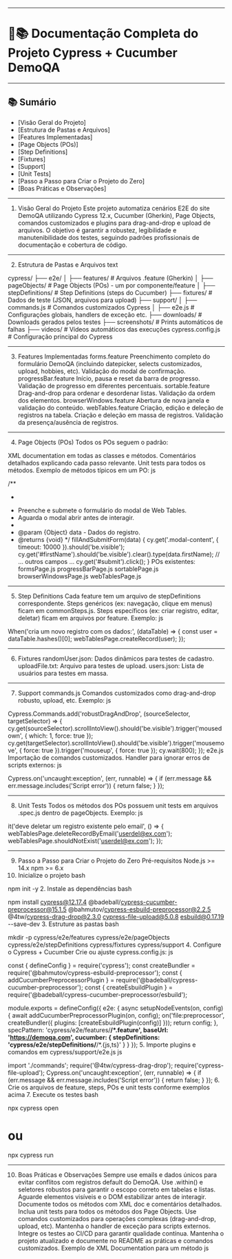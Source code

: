 

---

# 📌📚 Documentação Completa do Projeto Cypress + Cucumber DemoQA

---

## 📚 Sumário
- [Visão Geral do Projeto]
- [Estrutura de Pastas e Arquivos]
- [Features Implementadas]
- [Page Objects (POs)]
- [Step Definitions]
- [Fixtures]
- [Support]
- [Unit Tests]
- [Passo a Passo para Criar o Projeto do Zero]
- [Boas Práticas e Observações]

---

1. Visão Geral do Projeto
Este projeto automatiza cenários E2E do site DemoQA utilizando Cypress 12.x, Cucumber (Gherkin), Page Objects, comandos customizados e plugins para drag-and-drop e upload de arquivos.
O objetivo é garantir a robustez, legibilidade e manutenibilidade dos testes, seguindo padrões profissionais de documentação e cobertura de código.

---

2. Estrutura de Pastas e Arquivos
text

cypress/
├── e2e/
│   ├── features/           # Arquivos .feature (Gherkin)
│   ├── pageObjects/        # Page Objects (POs) - um por componente/feature
│   ├── stepDefinitions/    # Step Definitions (steps do Cucumber)
├── fixtures/               # Dados de teste (JSON, arquivos para upload)
├── support/
│   ├── commands.js         # Comandos customizados Cypress
│   ├── e2e.js              # Configurações globais, handlers de exceção etc.
├── downloads/              # Downloads gerados pelos testes
├── screenshots/            # Prints automáticos de falhas
├── videos/                 # Vídeos automáticos das execuções
cypress.config.js           # Configuração principal do Cypress

---

3. Features Implementadas
forms.feature
Preenchimento completo do formulário DemoQA (incluindo datepicker, selects customizados, upload, hobbies, etc).
Validação do modal de confirmação.
progressBar.feature
Início, pausa e reset da barra de progresso.
Validação de progresso em diferentes percentuais.
sortable.feature
Drag-and-drop para ordenar e desordenar listas.
Validação da ordem dos elementos.
browserWindows.feature
Abertura de nova janela e validação do conteúdo.
webTables.feature
Criação, edição e deleção de registros na tabela.
Criação e deleção em massa de registros.
Validação da presença/ausência de registros.

---

4. Page Objects (POs)
Todos os POs seguem o padrão:

XML documentation em todas as classes e métodos.
Comentários detalhados explicando cada passo relevante.
Unit tests para todos os métodos.
Exemplo de métodos típicos em um PO:
js

/**
 * <summary>
 * Preenche e submete o formulário do modal de Web Tables.
 * Aguarda o modal abrir antes de interagir.
 * </summary>
 * @param {Object} data - Dados do registro.
 * @returns {void}
 */
fillAndSubmitForm(data) {
  cy.get('.modal-content', { timeout: 10000 }).should('be.visible');
  cy.get('#firstName').should('be.visible').clear().type(data.firstName);
  // ... outros campos ...
  cy.get('#submit').click();
}
POs existentes:
formsPage.js
progressBarPage.js
sortablePage.js
browserWindowsPage.js
webTablesPage.js

---

5. Step Definitions
Cada feature tem um arquivo de stepDefinitions correspondente.
Steps genéricos (ex: navegação, clique em menus) ficam em commonSteps.js.
Steps específicos (ex: criar registro, editar, deletar) ficam em arquivos por feature.
Exemplo:
js

When('cria um novo registro com os dados:', (dataTable) => {
  const user = dataTable.hashes()[0];
  webTablesPage.createRecord(user);
});

---

6. Fixtures
randomUser.json: Dados dinâmicos para testes de cadastro.
uploadFile.txt: Arquivo para testes de upload.
users.json: Lista de usuários para testes em massa.

---

7. Support
commands.js
Comandos customizados como drag-and-drop robusto, upload, etc.
Exemplo:
js

Cypress.Commands.add('robustDragAndDrop', (sourceSelector, targetSelector) => {
  cy.get(sourceSelector).scrollIntoView().should('be.visible').trigger('mousedown', { which: 1, force: true });
  cy.get(targetSelector).scrollIntoView().should('be.visible').trigger('mousemove', { force: true }).trigger('mouseup', { force: true });
  cy.wait(800);
});
e2e.js
Importação de comandos customizados.
Handler para ignorar erros de scripts externos:
js

Cypress.on('uncaught:exception', (err, runnable) => {
  if (err.message && err.message.includes('Script error')) {
    return false;
  }
});

---

8. Unit Tests
Todos os métodos dos POs possuem unit tests em arquivos .spec.js dentro de pageObjects.
Exemplo:
js

it('deve deletar um registro existente pelo email', () => {
  webTablesPage.deleteRecordByEmail('userdel@ex.com');
  webTablesPage.shouldNotExist('userdel@ex.com');
});

---

9. Passo a Passo para Criar o Projeto do Zero
Pré-requisitos
Node.js >= 14.x
npm >= 6.x
1. Inicialize o projeto
bash

npm init -y
2. Instale as dependências
bash

npm install cypress@12.17.4 @badeball/cypress-cucumber-preprocessor@15.1.5 @bahmutov/cypress-esbuild-preprocessor@2.2.5 @4tw/cypress-drag-drop@2.3.0 cypress-file-upload@5.0.8 esbuild@0.17.19 --save-dev
3. Estruture as pastas
bash

mkdir -p cypress/e2e/features cypress/e2e/pageObjects cypress/e2e/stepDefinitions cypress/fixtures cypress/support
4. Configure o Cypress + Cucumber
Crie ou ajuste cypress.config.js:
js

const { defineConfig } = require('cypress');
const createBundler = require('@bahmutov/cypress-esbuild-preprocessor');
const { addCucumberPreprocessorPlugin } = require('@badeball/cypress-cucumber-preprocessor');
const { createEsbuildPlugin } = require('@badeball/cypress-cucumber-preprocessor/esbuild');

module.exports = defineConfig({
  e2e: {
    async setupNodeEvents(on, config) {
      await addCucumberPreprocessorPlugin(on, config);
      on('file:preprocessor', createBundler({ plugins: [createEsbuildPlugin(config)] }));
      return config;
    },
    specPattern: 'cypress/e2e/features/**/*.feature',
    baseUrl: 'https://demoqa.com',
    cucumber: {
      stepDefinitions: 'cypress/e2e/stepDefinitions/**/*.{js,ts}'
    }
  }
});
5. Importe plugins e comandos em cypress/support/e2e.js
js

import './commands';
require('@4tw/cypress-drag-drop');
require('cypress-file-upload');
Cypress.on('uncaught:exception', (err, runnable) => {
  if (err.message && err.message.includes('Script error')) {
    return false;
  }
});
6. Crie os arquivos de feature, steps, POs e unit tests conforme exemplos acima
7. Execute os testes
bash

npx cypress open
# ou
npx cypress run

---

10. Boas Práticas e Observações
Sempre use emails e dados únicos para evitar conflitos com registros default do DemoQA.
Use .within() e seletores robustos para garantir o escopo correto em tabelas e listas.
Aguarde elementos visíveis e o DOM estabilizar antes de interagir.
Documente todos os métodos com XML doc e comentários detalhados.
Inclua unit tests para todos os métodos dos Page Objects.
Use comandos customizados para operações complexas (drag-and-drop, upload, etc).
Mantenha o handler de exceção para scripts externos.
Integre os testes ao CI/CD para garantir qualidade contínua.
Mantenha o projeto atualizado e documente no README as práticas e comandos customizados.
Exemplo de XML Documentation para um método
js
